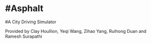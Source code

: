 #Asphalt
=======

#A City Driving Simulator

Provided by Clay Houllion, Yeqi Wang, Zihao Yang, Ruihong Duan and Ramesh Surapathi
